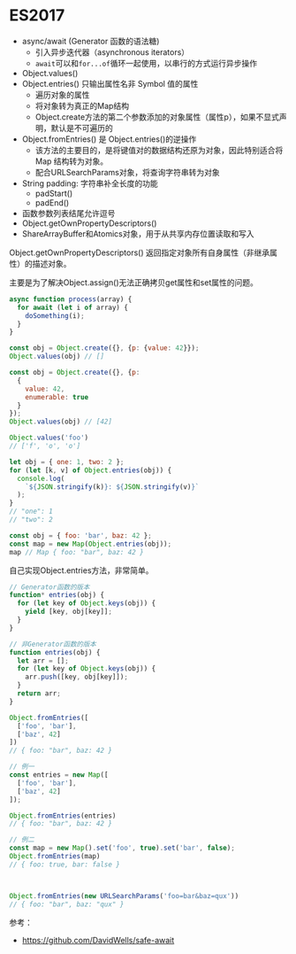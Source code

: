 # ES2017

- async/await (Generator 函数的语法糖)
  - 引入异步迭代器（asynchronous iterators）
  - `await`可以和`for...of`循环一起使用，以串行的方式运行异步操作
- Object.values()
- Object.entries() 只输出属性名非 Symbol 值的属性
  - 遍历对象的属性
  - 将对象转为真正的Map结构
  - Object.create方法的第二个参数添加的对象属性（属性p），如果不显式声明，默认是不可遍历的
- Object.fromEntries() 是 Object.entries()的逆操作
  - 该方法的主要目的，是将键值对的数据结构还原为对象，因此特别适合将 Map 结构转为对象。
  - 配合URLSearchParams对象，将查询字符串转为对象
- String padding: 字符串补全长度的功能
  - padStart()
  - padEnd()
- 函数参数列表结尾允许逗号
- Object.getOwnPropertyDescriptors()
- ShareArrayBuffer和Atomics对象，用于从共享内存位置读取和写入

Object.getOwnPropertyDescriptors() 返回指定对象所有自身属性（非继承属性）的描述对象。

主要是为了解决Object.assign()无法正确拷贝get属性和set属性的问题。

```js
async function process(array) {
  for await (let i of array) {
    doSomething(i);
  }
}
```

```js
const obj = Object.create({}, {p: {value: 42}});
Object.values(obj) // []

const obj = Object.create({}, {p:
  {
    value: 42,
    enumerable: true
  }
});
Object.values(obj) // [42]

Object.values('foo')
// ['f', 'o', 'o']
```

```js
let obj = { one: 1, two: 2 };
for (let [k, v] of Object.entries(obj)) {
  console.log(
    `${JSON.stringify(k)}: ${JSON.stringify(v)}`
  );
}
// "one": 1
// "two": 2

const obj = { foo: 'bar', baz: 42 };
const map = new Map(Object.entries(obj));
map // Map { foo: "bar", baz: 42 }
```

自己实现Object.entries方法，非常简单。

```js
// Generator函数的版本
function* entries(obj) {
  for (let key of Object.keys(obj)) {
    yield [key, obj[key]];
  }
}

// 非Generator函数的版本
function entries(obj) {
  let arr = [];
  for (let key of Object.keys(obj)) {
    arr.push([key, obj[key]]);
  }
  return arr;
}
```


```js
Object.fromEntries([
  ['foo', 'bar'],
  ['baz', 42]
])
// { foo: "bar", baz: 42 }

// 例一
const entries = new Map([
  ['foo', 'bar'],
  ['baz', 42]
]);

Object.fromEntries(entries)
// { foo: "bar", baz: 42 }

// 例二
const map = new Map().set('foo', true).set('bar', false);
Object.fromEntries(map)
// { foo: true, bar: false }



Object.fromEntries(new URLSearchParams('foo=bar&baz=qux'))
// { foo: "bar", baz: "qux" }
```

参考：

- https://github.com/DavidWells/safe-await
